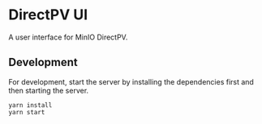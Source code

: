# DirectPV UI

A user interface for MinIO DirectPV.

## Development

For development, start the server by installing the dependencies first and then starting the server.

```shell
yarn install
yarn start
```
